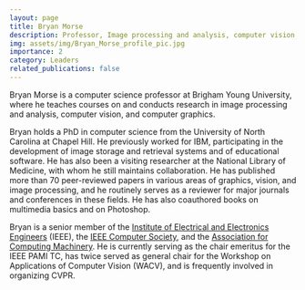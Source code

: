 ```yaml
---
layout: page
title: Bryan Morse
description: Professor, Image processing and analysis, computer vision, and computer graphics
img: assets/img/Bryan_Morse_profile_pic.jpg
importance: 2
category: Leaders
related_publications: false
---
```


Bryan Morse is a computer science professor at Brigham Young University, where he teaches courses on and conducts research in image processing and analysis, computer vision, and computer graphics. 

Bryan holds a PhD in computer science from the University of North Carolina at Chapel Hill. He previously worked for IBM, participating in the development of image storage and retrieval systems and of educational software. He has also been a visiting researcher at the National Library of Medicine, with whom he still maintains collaboration. He has published more than 70 peer-reviewed papers in various areas of graphics, vision, and image processing, and he routinely serves as a reviewer for major journals and conferences in these fields. He has also coauthored books on multimedia basics and on Photoshop.

Bryan is a senior member of the [Institute of Electrical and Electronics Engineers](https://www.ieee.org/) (IEEE), the [IEEE Computer Society](https://www.computer.org/), and the [Association for Computing Machinery](https://www.acm.org/). He is currently serving as the chair emeritus for the IEEE PAMI TC, has twice served as general chair for the Workshop on Applications of Computer Vision (WACV), and is frequently involved in organizing CVPR. 
